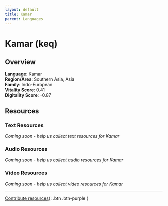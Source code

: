 ```yaml
---
layout: default
title: Kamar
parent: Languages
---
```


# Kamar (keq)

## Overview

**Language**: Kamar  
**Region/Area**: Southern Asia, Asia  
**Family**: Indo-European  
**Vitality Score**: 0.41  
**Digitality Score**: -0.87  

## Resources

### Text Resources
*Coming soon - help us collect text resources for Kamar*

### Audio Resources
*Coming soon - help us collect audio resources for Kamar*

### Video Resources
*Coming soon - help us collect video resources for Kamar*

---

[Contribute resources](https://fairtrain.github.io/){: .btn .btn-purple }
